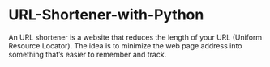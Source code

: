 # URL-Shortener-with-Python
An URL shortener is a website that reduces the length of your URL (Uniform Resource Locator). The idea is to minimize the web page address into something that’s easier to remember and track. 